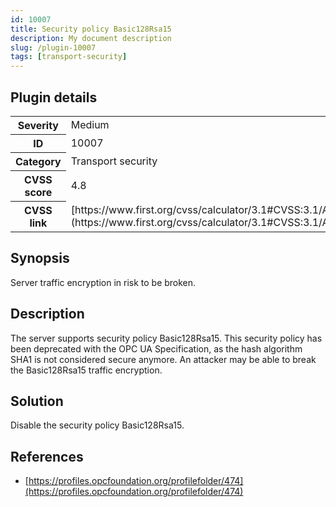 ```yaml
---
id: 10007
title: Security policy Basic128Rsa15
description: My document description
slug: /plugin-10007
tags: [transport-security]
---
```


## Plugin details

<table>
  <tr>
    <th>Severity</th>
    <td>Medium</td>
  </tr>
  <tr>
    <th>ID</th>
    <td>10007</td>
  </tr>
    <tr>
    <th>Category</th>
    <td>Transport security</td>
  </tr>
    <tr>
    <th>CVSS score</th>
    <td>4.8</td>
  </tr>
  <tr>
    <th>CVSS link</th>
    <td>[https://www.first.org/cvss/calculator/3.1#CVSS:3.1/AV:N/AC:H/PR:N/UI:N/S:U/C:L/I:L/A:N](https://www.first.org/cvss/calculator/3.1#CVSS:3.1/AV:N/AC:H/PR:N/UI:N/S:U/C:L/I:L/A:N)</td>
  </tr>
</table>

## Synopsis

Server traffic encryption in risk to be broken.

## Description

The server supports security policy Basic128Rsa15. This security policy has been deprecated with the OPC UA Specification, as the hash algorithm SHA1 is not considered secure anymore. An attacker may be able to break the Basic128Rsa15 traffic encryption.

## Solution

Disable the security policy Basic128Rsa15.

## References

* [https://profiles.opcfoundation.org/profilefolder/474](https://profiles.opcfoundation.org/profilefolder/474)
